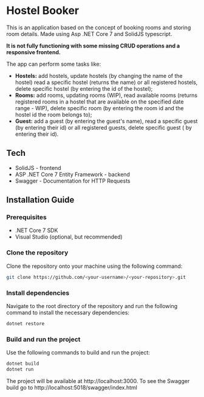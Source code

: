 # Hostel Booker

This is an application based on the concept of booking 
rooms and storing room details. Made using Asp .NET Core 7 and SolidJS typescript.

**It is not fully functioning with some missing CRUD operations and a responsive frontend.**

The app  can perform some tasks like:
* **Hostels:** add hostels, update hostels (by changing the name of the hostel) read a specific hostel (returns the name) or all registered hostels, delete specific hostel (by entering the id of the hostel);
* **Rooms:** add rooms, updating rooms (WIP), read available rooms (returns registered rooms in a hostel that are available on the specified date range - WIP), delete specific room (by entering the room id and the hostel id the room belongs to);
* **Guest:** add a guest (by entering the guest's name), read a specific guest (by entering their id) or all registered guests, delete specific guest ( by entering their id).


## Tech

- SolidJS - frontend
- ASP .NET Core 7 Entity Framework - backend
- Swagger - Documentation for HTTP Requests

## Installation Guide

### Prerequisites
- .NET Core 7 SDK
- Visual Studio (optional, but recommended)
### Clone the repository
Clone the repository onto your machine using the following command:

```bash
git clone https://github.com/<your-username>/<your-repository>.git
```
### Install dependencies
Navigate to the root directory of the repository and run the following command to install the necessary dependencies:

```bash
dotnet restore
```

### Build and run the project
Use the following commands to build and run the project:

```bash
dotnet build
dotnet run
```
The project will be available at http://localhost:3000.
To see the Swagger build go to http://localhost:5018/swagger/index.html
